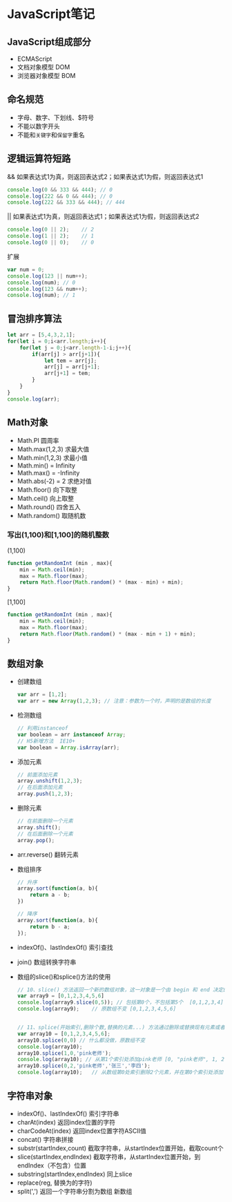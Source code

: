 # JavaScript笔记

## JavaScript组成部分
- ECMAScript
- 文档对象模型 DOM
- 浏览器对象模型 BOM

## 命名规范

- 字母、数字、下划线、$符号
- 不能以数字开头
- 不能和`关键字`和`保留字`重名


## 逻辑运算符短路

&&  如果表达式1为真，则返回表达式2；如果表达式1为假，则返回表达式1
```javascript
console.log(0 && 333 && 444); // 0
console.log(222 && 0 && 444); // 0
console.log(222 && 333 && 444); // 444
```

||  如果表达式1为真，则返回表达式1；如果表达式1为假，则返回表达式2
```javascript
console.log(0 || 2);    // 2
console.log(1 || 2);    // 1
console.log(0 || 0);    // 0
```

扩展
```javascript
var num = 0;
console.log(123 || num++);
console.log(num); // 0
console.log(123 && num++);
console.log(num); // 1
```

## 冒泡排序算法
```js
let arr = [5,4,3,2,1];
for(let i = 0;i<arr.length;i++){
    for(let j = 0;j<arr.length-1-i;j++){
        if(arr[j] > arr[j+1]){
            let tem = arr[j];
            arr[j] = arr[j+1];
            arr[j+1] = tem;
        }
    }
}
console.log(arr);  
```

## Math对象

- Math.PI 圆周率
- Math.max(1,2,3) 求最大值
- Math.min(1,2,3) 求最小值
- Math.min() = Infinity
- Math.max() = -Infinity
- Math.abs(-2) = 2 求绝对值
- Math.floor() 向下取整
- Math.ceil()  向上取整
- Math.round() 四舍五入
- Math.random() 取随机数

### 写出(1,100)和[1,100]的随机整数

(1,100)

```javascript
function getRandomInt (min , max){
    min = Math.ceil(min);
    max = Math.floor(max);
    return Math.floor(Math.random() * (max - min) + min);
}
```

[1,100]
```javascript
function getRandomInt (min , max){
    min = Math.ceil(min);
    max = Math.floor(max);
    return Math.floor(Math.random() * (max - min + 1) + min);
}
```

## 数组对象

- 创建数组
    ```js
    var arr = [1,2];
    var arr = new Array(1,2,3); // 注意：参数为一个时，声明的是数组的长度
    ```

- 检测数组
    ```js
    // 利用instanceof
    var boolean = arr instanceof Array;
    // H5新增方法  IE10+
    var boolean = Array.isArray(arr);
    ```

- 添加元素
    ```js
    // 前面添加元素
    array.unshift(1,2,3);
    // 在后面添加元素
    array.push(1,2,3);
    ```
- 删除元素
    ```js
    // 在前面删除一个元素
    array.shift();
    // 在后面删除一个元素
    array.pop();
    ```
- arr.reverse() 翻转元素

- 数组排序
    ```js
    // 升序
    array.sort(function(a, b){
        return a - b;
    })

    // 降序
    array.sort(function(a, b){
        return b - a;
    });
    ```
- indexOf()、lastIndexOf() 索引查找

- join() 数组转换字符串

- 数组的slice()和splice()方法的使用
    ```javascript
    // 10、slice() 方法返回一个新的数组对象，这一对象是一个由 begin 和 end 决定的原数组的浅拷贝（包括 begin，不包括end）。原始数组不会被改变。
    var array9 = [0,1,2,3,4,5,6]
    console.log(array9.slice(0,5)); // 包括第0个，不包括第5个  [0,1,2,3,4]
    console.log(array9);    // 原数组不变 [0,1,2,3,4,5,6]


    // 11、splice(开始索引,删除个数,替换的元素...) 方法通过删除或替换现有元素或者原地添加新的元素来修改数组,并以数组形式返回被修改的内容。此方法会改变原数组。
    var array10 = [0,1,2,3,4,5,6];
    array10.splice(0,0) // 什么都没做，原数组不变
    console.log(array10); 
    array10.splice(1,0,'pink老师');
    console.log(array10); // 从第1个索引处添加pink老师 [0, "pink老师", 1, 2, 3, 4, 5, 6]
    array10.splice(0,2,'pink老师','张三','李四');
    console.log(array10);   // 从数组第0处索引删除2个元素，并在第0个索引处添加 'pink老师','张三','李四'.所以结果为["pink老师", "张三", "李四", 1, 2, 3, 4, 5, 6]
    ```

## 字符串对象

- indexOf()、lastIndexOf()  索引字符串
- charAt(index) 返回index位置的字符
- charCodeAt(index)  返回index位置字符ASCII值
- concat()  字符串拼接
- substr(startIndex,count)  截取字符串，从startIndex位置开始，截取count个
- slice(startIndex,endIndex) 截取字符串，从startIndex位置开始，到endIndex（不包含）位置
- substring(startIndex,endIndex) 同上slice
- replace(reg, 替换为的字符)
- split(',')  返回一个字符串分割为数组 新数组






